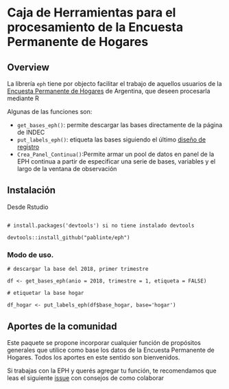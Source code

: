 # Caja de Herramientas para el procesamiento de la Encuesta Permanente de Hogares

## Overview
La librería `eph` tiene por objecto facilitar el trabajo de aquellos usuarios de la [Encuesta Permanente de Hogares](https://www.indec.gob.ar/bases-de-datos.asp) de Argentina, que deseen procesarla mediante R

Algunas de las funciones son:

- `get_bases_eph()`: permite descargar las bases directamente de la página de INDEC
- `put_labels_eph()`: etiqueta las bases siguiendo el último [diseño de registro](https://www.indec.gob.ar/ftp/cuadros/menusuperior/eph/EPH_registro_t218.pdf)
- `Crea_Panel_Continua()`:Permite armar un pool de datos en panel de la EPH continua a partir de especificar una serie de bases, variables y el largo de la ventana de observación

## Instalación

Desde Rstudio 

```

# install.packages('devtools') si no tiene instalado devtools

devtools::install_github("pablinte/eph")

```

### Modo de uso.

```
# descargar la base del 2018, primer trimestre

df <- get_bases_eph(anio = 2018, trimestre = 1, etiqueta = FALSE)

# etiquetar la base hogar

df_hogar <- put_labels_eph(df$base_hogar, base='hogar')
```


## Aportes de la comunidad

Este paquete se propone incorporar cualquier función de propósitos generales que utilice como base los datos de la Encuesta Permanente de Hogares. Todos los aportes en este sentido son bienvenidos.

Si trabajas con la EPH y querés agregar tu función, te recomendamos que leas el siguiente [issue](https://github.com/pablinte/eph/issues/5#issue-407890587) con consejos de como colaborar
